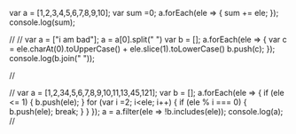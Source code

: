 var a = [1,2,3,4,5,6,7,8,9,10];
var sum =0;
a.forEach(ele =>
    {
        sum += ele;
}); console.log(sum);

// 
 //
var a = ["i am bad"];
a = a[0].split(" ")
var b = [];
a.forEach(ele =>
    {
    var c = ele.charAt(0).toUpperCase() + ele.slice(1).toLowerCase()
    b.push(c);
}); console.log(b.join(" "));

//

// var a = [1,2,34,5,6,7,8,9,10,11,13,45,121];
var b = [];
a.forEach(ele =>
{ if (ele <= 1)
    {
        b.push(ele);
    }
    for (var i =2; i<ele; i++)
    {
        if (ele % i === 0)
        {
         b.push(ele); break;
        }
    }
    });
    a = a.filter(ele => !b.includes(ele));
    console.log(a); //

